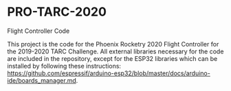 # PRO-TARC-2020
Flight Controller Code

This project is the code for the Phoenix Rocketry 2020 Flight Controller for the 2019-2020 TARC Challenge. All external libraries necessary for the code are included in the repository, except for the ESP32 libraries which can be installed by following these instructions: https://github.com/espressif/arduino-esp32/blob/master/docs/arduino-ide/boards_manager.md.

